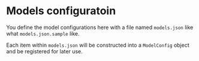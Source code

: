 # Models configuratoin


You define the model configurations here with a file named `models.json` like what `models.json.sample` like.


Each item within `models.json` will be constructed into a `ModelConfig` object and be registered for later use.
